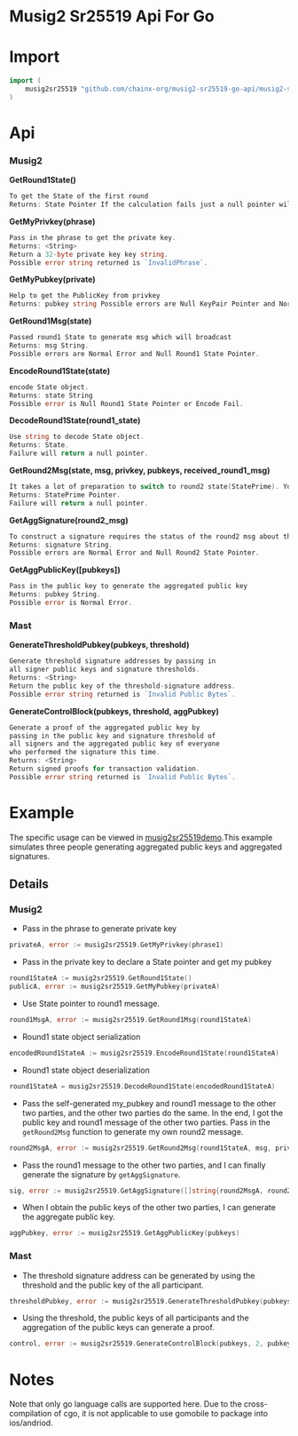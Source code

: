 # Musig2 Sr25519 Api For Go

# Import

```go
import (
	musig2sr25519 "github.com/chainx-org/musig2-sr25519-go-api/musig2-sr25519"
)
```

# Api
### Musig2
**GetRound1State()**

```go
To get the State of the first round
Returns: State Pointer If the calculation fails just a null pointer will be returned.
```

**GetMyPrivkey(phrase)**
```go
Pass in the phrase to get the private key.
Returns: <String>
Return a 32-byte private key key string.
Possible error string returned is `InvalidPhrase`.
```

**GetMyPubkey(private)**

```go
Help to get the PublicKey from privkey
Returns: pubkey string Possible errors are Null KeyPair Pointer and Normal Error.
```

**GetRound1Msg(state)**

```go
Passed round1 State to generate msg which will broadcast
Returns: msg String. 
Possible errors are Normal Error and Null Round1 State Pointer.
```

**EncodeRound1State(state)**

```go
encode State object.
Returns: state String 
Possible error is Null Round1 State Pointer or Encode Fail.
```

**DecodeRound1State(round1_state)**

```go
Use string to decode State object.
Returns: State. 
Failure will return a null pointer.
```

**GetRound2Msg(state, msg, privkey, pubkeys, received_round1_msg)**

```go
It takes a lot of preparation to switch to round2 state(StatePrime). You need the round1 State, the message to sign for it, your own private key, everyone's public key, and everyone else's msgs from the round1.
Returns: StatePrime Pointer. 
Failure will return a null pointer.
```

**GetAggSignature(round2_msg)**

```go
To construct a signature requires the status of the round2 msg about the second round of all other signers, and its own R.
Returns: signature String. 
Possible errors are Normal Error and Null Round2 State Pointer.
```

**GetAggPublicKey([pubkeys])**
```go
Pass in the public key to generate the aggregated public key
Returns: pubkey String. 
Possible error is Normal Error.
```

### Mast

**GenerateThresholdPubkey(pubkeys, threshold)**
```go
Generate threshold signature addresses by passing in 
all signer public keys and signature thresholds.
Returns: <String>
Return the public key of the threshold-signature address.
Possible error string returned is `Invalid Public Bytes`.
```
**GenerateControlBlock(pubkeys, threshold, aggPubkey)**
```go
Generate a proof of the aggregated public key by 
passing in the public key and signature threshold of 
all signers and the aggregated public key of everyone 
who performed the signature this time.
Returns: <String>
Return signed proofs for transaction validation.
Possible error string returned is `Invalid Public Bytes`.
```

# Example

The specific usage can be viewed in [musig2sr25519demo](./demo/musig2sr25519demo.go).This example simulates three people generating aggregated public keys and aggregated signatures.

## Details

### Musig2

- Pass in the phrase to generate private key

~~~go
privateA, error := musig2sr25519.GetMyPrivkey(phrase1)
~~~

- Pass in the private key to declare a State pointer and get my pubkey

~~~go
round1StateA := musig2sr25519.GetRound1State()
publicA, error := musig2sr25519.GetMyPubkey(privateA)
~~~

- Use State pointer to  round1 message.

~~~go
round1MsgA, error := musig2sr25519.GetRound1Msg(round1StateA)
~~~

- Round1 state object serialization

~~~go
encodedRound1StateA := musig2sr25519.EncodeRound1State(round1StateA)
~~~

- Round1 state object deserialization

~~~go
round1StateA = musig2sr25519.DecodeRound1State(encodedRound1StateA)
~~~

- Pass the self-generated my_pubkey and round1 message to the other two parties, and the other two parties do the same. In the end, I got the public key and round1 message of the other two parties. Pass in the `getRound2Msg` function to generate my own round2 message. 

~~~go
round2MsgA, error := musig2sr25519.GetRound2Msg(round1StateA, msg, privateA, pubkeys, []string{round1MsgB, round1MsgC})
~~~

- Pass the round1 message to the other two parties, and I can finally generate the signature by `getAggSignature`. 

~~~go
sig, error := musig2sr25519.GetAggSignature([]string{round2MsgA, round2MsgB, round2MsgC})
~~~

- When I obtain the public keys of the other two parties, I can generate the aggregate public key. 

~~~go
aggPubkey, error := musig2sr25519.GetAggPublicKey(pubkeys)
~~~


### Mast

- The threshold signature address can be generated by using the threshold and the public key of the all participant.

~~~go
thresholdPubkey, error := musig2sr25519.GenerateThresholdPubkey(pubkeys, 2)
~~~

- Using the threshold, the public keys of all participants and the aggregation of the public keys can generate a proof.

~~~go
control, error := musig2sr25519.GenerateControlBlock(pubkeys, 2, pubkeyAB)
~~~

# Notes

Note that only go language calls are supported here. Due to the cross-compilation of cgo, it is not applicable to use gomobile to package into ios/andriod.